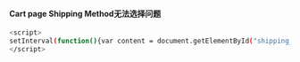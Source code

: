 #### Cart page Shipping Method无法选择问题
```Bash
<script>
setInterval(function(){var content = document.getElementById("shipping_method");var cc = content.innerHTML;console.log(content);content.innerHTML=cc;}, 1800);
</script>
```
